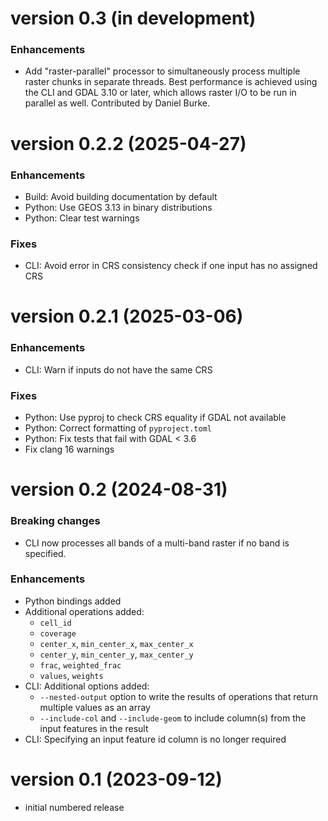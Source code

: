 # version 0.3 (in development)

### Enhancements

- Add "raster-parallel" processor to simultaneously process multiple raster
  chunks in separate threads. Best performance is achieved using the CLI
  and GDAL 3.10 or later, which allows raster I/O to be run in parallel as
  well. Contributed by Daniel Burke.

# version 0.2.2 (2025-04-27)

### Enhancements

- Build: Avoid building documentation by default
- Python: Use GEOS 3.13 in binary distributions
- Python: Clear test warnings

### Fixes

- CLI: Avoid error in CRS consistency check if one input has no assigned CRS

# version 0.2.1 (2025-03-06)

### Enhancements

- CLI: Warn if inputs do not have the same CRS

### Fixes

- Python: Use pyproj to check CRS equality if GDAL not available
- Python: Correct formatting of `pyproject.toml`
- Python: Fix tests that fail with GDAL < 3.6
- Fix clang 16 warnings

# version 0.2 (2024-08-31)

### Breaking changes

- CLI now processes all bands of a multi-band raster if no band is specified.

### Enhancements

- Python bindings added
- Additional operations added: 
    - `cell_id`
    - `coverage`
    - `center_x`, `min_center_x`, `max_center_x`
    - `center_y`, `min_center_y`, `max_center_y`
    - `frac`, `weighted_frac`
    - `values`, `weights`
- CLI: Additional options added:
    - `--nested-output` option to write the results of operations that return
      multiple values as an array
    - `--include-col` and `--include-geom` to include column(s) from the input
      features in the result
- CLI: Specifying an input feature id column is no longer required

# version 0.1 (2023-09-12)

- initial numbered release
